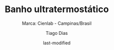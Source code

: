 ---
title: "Banho ultratermostático"
subtitle: "Marca: Cienlab - Campinas/Brasil "
status: "Ativo"
procedimento: PEQ-016
image: "fotos/016.jpg"
categories: 
    - Aquecimento
    - Resfriamento
author: Tiago Dias
date: last-modified
date-format: DD/MM/YYYY
lang: pt-br
---